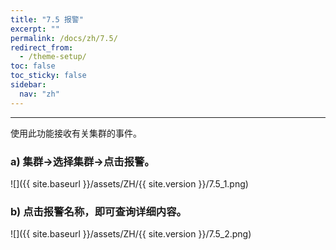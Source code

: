 ```yaml
---
title: "7.5 报警"
excerpt: ""
permalink: /docs/zh/7.5/
redirect_from:
  - /theme-setup/
toc: false
toc_sticky: false
sidebar:
  nav: "zh"
---
```


---
使用此功能接收有关集群的事件。

### a\) 集群→选择集群→点击报警。
![]({{ site.baseurl }}/assets/ZH/{{ site.version }}/7.5_1.png)

### b\) 点击报警名称，即可查询详细内容。
![]({{ site.baseurl }}/assets/ZH/{{ site.version }}/7.5_2.png)

